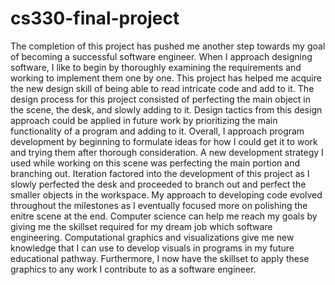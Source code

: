 # cs330-final-project

The completion of this project has pushed me another step towards my goal of becoming a successful software engineer. When I approach designing software, I like to begin by thoroughly examining the requirements and working to implement them one by one. This project has helped me acquire the new design skill of being able to read intricate code and add to it. The design process for this project consisted of perfecting the main object in the scene, the desk, and slowly adding to it. Design tactics from this design approach could be applied in future work by prioritizing the main functionality of a program and adding to it. Overall, I approach program development by beginning to formulate ideas for how I could get it to work and trying them after thorough consideration. A new development strategy I used while working on this scene was perfecting the main portion and branching out. Iteration factored into the development of this project as I slowly perfected the desk and proceeded to branch out and perfect the smaller objects in the workspace. My approach to developing code evolved throughout the milestones as I eventually focused more on polishing the enitre scene at the end. Computer science can help me reach my goals by giving me the skillset required for my dream job which software engineering. Computational graphics and visualizations give me new knowledge that I can use to develop visuals in programs in my future educational pathway. Furthermore, I now have the skillset to apply these graphics to any work I contribute to as a software engineer. 

